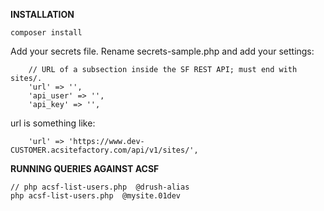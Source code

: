 
**INSTALLATION**

```
composer install
```

Add your secrets file. Rename secrets-sample.php and add your settings:

```
    // URL of a subsection inside the SF REST API; must end with sites/.
    'url' => '',
    'api_user' => '',
    'api_key' => '',
```

url is something like:

```
    'url' => 'https://www.dev-CUSTOMER.acsitefactory.com/api/v1/sites/',
```

**RUNNING QUERIES AGAINST ACSF**

```
// php acsf-list-users.php  @drush-alias
php acsf-list-users.php  @mysite.01dev
```

